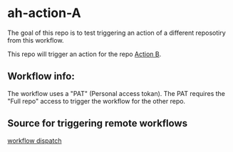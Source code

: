# ah-action-A

The goal of this repo is to test triggering an action of a different reposotiry from this workflow.

This repo will trigger an action for the repo [Action B](https://github.com/jpbnetley/ah-action-B).

## Workflow info:
The workflow uses a "PAT" (Personal access tokan). The PAT requires the "Full repo" access to trigger the workflow for the other repo.

## Source for triggering remote workflows
[workflow dispatch](https://github.com/orgs/community/discussions/26323#discussioncomment-5600001)
